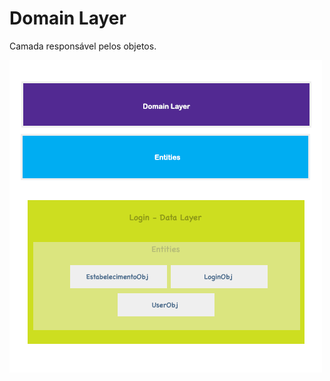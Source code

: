 # Domain Layer

Camada responsável pelos objetos.


![Alt text](./readme/imgs/domainLayer.png?raw=true) 
